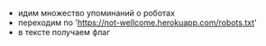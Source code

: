 - идим множество упоминаний о роботах
- переходим по 'https://not-wellcome.herokuapp.com/robots.txt'
- в тексте получаем флаг

